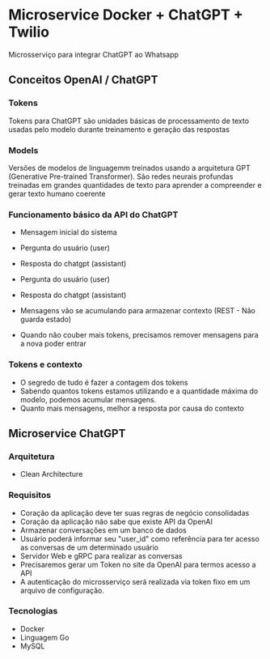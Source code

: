 # Microservice Docker + ChatGPT + Twilio

Microsserviço para integrar ChatGPT ao Whatsapp

## Conceitos OpenAI / ChatGPT

### Tokens

Tokens para ChatGPT são unidades básicas de processamento de texto usadas pelo modelo durante treinamento e geração das respostas

### Models

Versões de modelos de linguagemm treinados usando a arquitetura GPT (Generative Pre-trained Transformer). São redes neurais profundas treinadas em grandes quantidades de texto para aprender a compreender e gerar texto humano coerente

### Funcionamento básico da API do ChatGPT

- Mensagem inicial do sistema
- Pergunta do usuário (user)
- Resposta do chatgpt (assistant)
- Pergunta do usuário (user)
- Resposta do chatgpt (assistant)

- Mensagens vão se acumulando para armazenar contexto (REST - Não guarda estado)
- Quando não couber mais tokens, precisamos remover mensagens para a nova poder entrar

### Tokens e contexto

- O segredo de tudo é fazer a contagem dos tokens
- Sabendo quantos tokens estamos utilizando e a quantidade máxima do modelo, podemos acumular mensagens.
- Quanto mais mensagens, melhor a resposta por causa do contexto


## Microservice ChatGPT

### Arquitetura

- Clean Architecture

### Requisitos

- Coração da aplicação deve ter suas regras de negócio consolidadas
- Coração da aplicação não sabe que existe API da OpenAI
- Armazenar conversações em um banco de dados
- Usuário poderá informar seu "user_id" como referência para ter acesso as conversas de um determinado usuário
- Servidor  Web e gRPC para realizar as conversas
- Precisaremos gerar um Token no site da OpenAI para termos acesso a API
- A autenticação do microsserviço será realizada via token fixo em um arquivo de configuração.


### Tecnologias

- Docker
- Linguagem Go
- MySQL